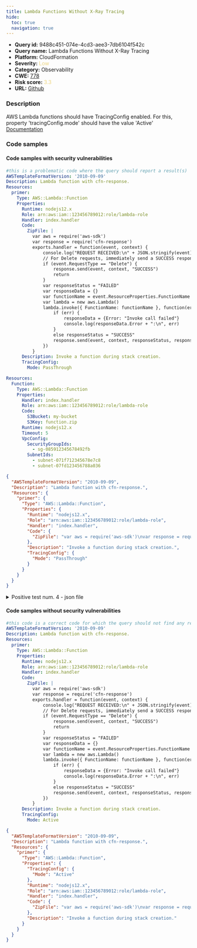 ```yaml
---
title: Lambda Functions Without X-Ray Tracing
hide:
  toc: true
  navigation: true
---
```


<style>
  .highlight .hll {
    background-color: #ff171742;
  }
  .md-content {
    max-width: 1100px;
    margin: 0 auto;
  }
</style>

-   **Query id:** 9488c451-074e-4cd3-aee3-7db6104f542c
-   **Query name:** Lambda Functions Without X-Ray Tracing
-   **Platform:** CloudFormation
-   **Severity:** <span style="color:#edd57e">Low</span>
-   **Category:** Observability
-   **CWE:** <a href="https://cwe.mitre.org/data/definitions/778.html" onclick="newWindowOpenerSafe(event, 'https://cwe.mitre.org/data/definitions/778.html')">778</a>
-   **Risk score:** <span style="color:#edd57e">3.3</span>
-   **URL:** [Github](https://github.com/Checkmarx/kics/tree/master/assets/queries/cloudFormation/aws/lambda_functions_without_x-ray_tracing)

### Description
AWS Lambda functions should have TracingConfig enabled. For this, property 'tracingConfig.mode' should have the value 'Active'<br>
[Documentation](https://docs.aws.amazon.com/AWSCloudFormation/latest/UserGuide/aws-properties-lambda-function-tracingconfig.html)

### Code samples
#### Code samples with security vulnerabilities
```yaml title="Positive test num. 1 - yaml file" hl_lines="37"
#this is a problematic code where the query should report a result(s)
AWSTemplateFormatVersion: '2010-09-09'
Description: Lambda function with cfn-response.
Resources:
  primer:
    Type: AWS::Lambda::Function
    Properties:
      Runtime: nodejs12.x
      Role: arn:aws:iam::123456789012:role/lambda-role
      Handler: index.handler
      Code:
        ZipFile: |
          var aws = require('aws-sdk')
          var response = require('cfn-response')
          exports.handler = function(event, context) {
              console.log("REQUEST RECEIVED:\n" + JSON.stringify(event))
              // For Delete requests, immediately send a SUCCESS response.
              if (event.RequestType == "Delete") {
                  response.send(event, context, "SUCCESS")
                  return
              }
              var responseStatus = "FAILED"
              var responseData = {}
              var functionName = event.ResourceProperties.FunctionName
              var lambda = new aws.Lambda()
              lambda.invoke({ FunctionName: functionName }, function(err, invokeResult) {
                  if (err) {
                      responseData = {Error: "Invoke call failed"}
                      console.log(responseData.Error + ":\n", err)
                  }
                  else responseStatus = "SUCCESS"
                  response.send(event, context, responseStatus, responseData)
              })
          }
      Description: Invoke a function during stack creation.
      TracingConfig:
        Mode: PassThrough

```
```yaml title="Positive test num. 2 - yaml file" hl_lines="4"
Resources:
  Function:
    Type: AWS::Lambda::Function
    Properties:
      Handler: index.handler
      Role: arn:aws:iam::123456789012:role/lambda-role
      Code:
        S3Bucket: my-bucket
        S3Key: function.zip
      Runtime: nodejs12.x
      Timeout: 5
      VpcConfig:
        SecurityGroupIds:
          - sg-085912345678492fb
        SubnetIds:
          - subnet-071f712345678e7c8
          - subnet-07fd123456788a036

```
```json title="Positive test num. 3 - json file" hl_lines="16"
{
  "AWSTemplateFormatVersion": "2010-09-09",
  "Description": "Lambda function with cfn-response.",
  "Resources": {
    "primer": {
      "Type": "AWS::Lambda::Function",
      "Properties": {
        "Runtime": "nodejs12.x",
        "Role": "arn:aws:iam::123456789012:role/lambda-role",
        "Handler": "index.handler",
        "Code": {
          "ZipFile": "var aws = require('aws-sdk')\nvar response = require('cfn-response')\nexports.handler = function(event, context) {\n    console.log(\"REQUEST RECEIVED:\\n\" + JSON.stringify(event))\n    // For Delete requests, immediately send a SUCCESS response.\n    if (event.RequestType == \"Delete\") {\n        response.send(event, context, \"SUCCESS\")\n        return\n    }\n    var responseStatus = \"FAILED\"\n    var responseData = {}\n    var functionName = event.ResourceProperties.FunctionName\n    var lambda = new aws.Lambda()\n    lambda.invoke({ FunctionName: functionName }, function(err, invokeResult) {\n        if (err) {\n            responseData = {Error: \"Invoke call failed\"}\n            console.log(responseData.Error + \":\\n\", err)\n        }\n        else responseStatus = \"SUCCESS\"\n        response.send(event, context, responseStatus, responseData)\n    })\n}\n"
        },
        "Description": "Invoke a function during stack creation.",
        "TracingConfig": {
          "Mode": "PassThrough"
        }
      }
    }
  }
}

```
<details><summary>Positive test num. 4 - json file</summary>

```json hl_lines="4"
{
  "Resources": {
    "Function": {
      "Properties": {
        "Timeout": 5,
        "VpcConfig": {
          "SecurityGroupIds": [
            "sg-085912345678492fb"
          ],
          "SubnetIds": [
            "subnet-071f712345678e7c8",
            "subnet-07fd123456788a036"
          ]
        },
        "Handler": "index.handler",
        "Role": "arn:aws:iam::123456789012:role/lambda-role",
        "Code": {
          "S3Bucket": "my-bucket",
          "S3Key": "function.zip"
        },
        "Runtime": "nodejs12.x"
      },
      "Type": "AWS::Lambda::Function"
    }
  }
}

```
</details>


#### Code samples without security vulnerabilities
```yaml title="Negative test num. 1 - yaml file"
#this code is a correct code for which the query should not find any result
AWSTemplateFormatVersion: '2010-09-09'
Description: Lambda function with cfn-response.
Resources:
  primer:
    Type: AWS::Lambda::Function
    Properties:
      Runtime: nodejs12.x
      Role: arn:aws:iam::123456789012:role/lambda-role
      Handler: index.handler
      Code:
        ZipFile: |
          var aws = require('aws-sdk')
          var response = require('cfn-response')
          exports.handler = function(event, context) {
              console.log("REQUEST RECEIVED:\n" + JSON.stringify(event))
              // For Delete requests, immediately send a SUCCESS response.
              if (event.RequestType == "Delete") {
                  response.send(event, context, "SUCCESS")
                  return
              }
              var responseStatus = "FAILED"
              var responseData = {}
              var functionName = event.ResourceProperties.FunctionName
              var lambda = new aws.Lambda()
              lambda.invoke({ FunctionName: functionName }, function(err, invokeResult) {
                  if (err) {
                      responseData = {Error: "Invoke call failed"}
                      console.log(responseData.Error + ":\n", err)
                  }
                  else responseStatus = "SUCCESS"
                  response.send(event, context, responseStatus, responseData)
              })
          }
      Description: Invoke a function during stack creation.
      TracingConfig:
        Mode: Active
```
```json title="Negative test num. 2 - json file"
{
  "AWSTemplateFormatVersion": "2010-09-09",
  "Description": "Lambda function with cfn-response.",
  "Resources": {
    "primer": {
      "Type": "AWS::Lambda::Function",
      "Properties": {
        "TracingConfig": {
          "Mode": "Active"
        },
        "Runtime": "nodejs12.x",
        "Role": "arn:aws:iam::123456789012:role/lambda-role",
        "Handler": "index.handler",
        "Code": {
          "ZipFile": "var aws = require('aws-sdk')\nvar response = require('cfn-response')\nexports.handler = function(event, context) {\n    console.log(\"REQUEST RECEIVED:\\n\" + JSON.stringify(event))\n    // For Delete requests, immediately send a SUCCESS response.\n    if (event.RequestType == \"Delete\") {\n        response.send(event, context, \"SUCCESS\")\n        return\n    }\n    var responseStatus = \"FAILED\"\n    var responseData = {}\n    var functionName = event.ResourceProperties.FunctionName\n    var lambda = new aws.Lambda()\n    lambda.invoke({ FunctionName: functionName }, function(err, invokeResult) {\n        if (err) {\n            responseData = {Error: \"Invoke call failed\"}\n            console.log(responseData.Error + \":\\n\", err)\n        }\n        else responseStatus = \"SUCCESS\"\n        response.send(event, context, responseStatus, responseData)\n    })\n}\n"
        },
        "Description": "Invoke a function during stack creation."
      }
    }
  }
}

```

